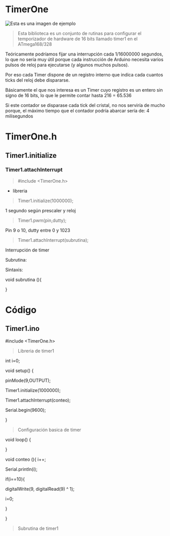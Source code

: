 # TimerOne

![Esta es una imagen de ejemplo](https://e7.pngegg.com/pngimages/1003/379/png-clipart-computer-icons-time-attendance-clocks-symbol-xuandong-life-miscellaneous-text.png)

>Esta biblioteca es un conjunto de rutinas para configurar el temporizador de hardware de 16 bits llamado timer1 en el ATmega168/328

Teóricamente podríamos fijar una interrupción cada 1/16000000 segundos, lo que no sería muy útil porque cada instrucción de Arduino necesita varios pulsos de reloj para ejecutarse (y algunos muchos pulsos).

Por eso cada Timer dispone de un registro interno que indica cada cuantos ticks del reloj debe dispararse.

Básicamente el que nos interesa es un Timer cuyo registro es un entero sin signo de 16 bits, lo que le permite contar hasta 216 = 65.536

Si este contador se disparase cada tick del cristal, no nos serviría de mucho porque, el máximo tiempo que el contador podría abarcar sería de: 4 milisegundos

TimerOne.h
=
Timer1.initialize
-
### Timer1.attachInterrupt

>#include <TimerOne.h> 
- libreria

>Timer1.initialize(1000000);

1 segundo según prescaler y reloj

>Timer1.pwm(pin,dutty);

Pin 9 o 10, dutty entre 0 y 1023

>Timer1.attachInterrupt(subrutina);

Interrupción de timer

Subrutina:

Sintaxis:

void subrutina (){

}

Código
=
Timer1.ino
-

#include <TimerOne.h>
> Libreria de timer1

int i=0;

void setup() {

pinMode(9,OUTPUT);

Timer1.initialize(1000000);

Timer1.attachInterrupt(conteo);

Serial.begin(9600);

}
>Configuración basica de timer

void loop() {

}

void conteo (){
i++;

Serial.println(i);

if(i==10){
                      
digitalWrite(9, digitalRead(9) ^ 1);

i=0;

}

}
>Subrutina de timer1
